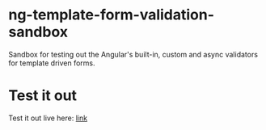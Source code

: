 # ng-template-form-validation-sandbox
Sandbox for testing out the Angular's built-in, custom and async validators for template driven forms.

# Test it out
Test it out live here: [link](https://stackblitz.com/github/mithunshanbhag/ng-template-form-validation-sandbox/)